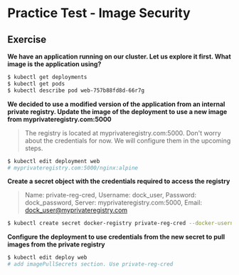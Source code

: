 # Practice Test - Image Security

## Exercise

**We have an application running on our cluster. Let us explore it first. What image is the application using?**

```bash
$ kubectl get deployments
$ kubectl get pods
$ kubectl describe pod web-757b88fd8d-66r7g
```

**We decided to use a modified version of the application from an internal private registry. Update the image of the deployment to use a new image from myprivateregistry.com:5000**

> The registry is located at myprivateregistry.com:5000. Don't worry about the credentials for now. We will configure them in the upcoming steps.

```bash
$ kubectl edit deployment web
# myprivateregistry.com:5000/nginx:alpine
```

**Create a secret object with the credentials required to access the registry**

> Name: private-reg-cred, Username: dock_user, Password: dock_password, Server: myprivateregistry.com:5000, Email: dock_user@myprivateregistry.com

```bash
$ kubectl create secret docker-registry private-reg-cred --docker-username=dock_user --docker-password=dock_password --docker-server=myprivateregistry.com:5000 --docker-email=dock_user@myprivateregistry.com
```

**Configure the deployment to use credentials from the new secret to pull images from the private registry**

```bash
$ kubectl edit deploy web
# add imagePullSecrets section. Use private-reg-cred
```

